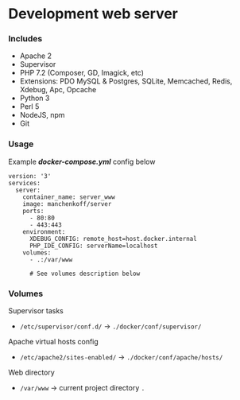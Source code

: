 # Development web server

### Includes
- Apache 2
- Supervisor
- PHP 7.2 (Composer, GD, Imagick, etc)
- Extensions: PDO MySQL & Postgres, SQLite, Memcached, Redis, Xdebug, Apc, Opcache
- Python 3
- Perl 5
- NodeJS, npm
- Git

### Usage

Example ***docker-compose.yml*** config below

```
version: '3'
services:
  server:
    container_name: server_www
    image: manchenkoff/server
    ports:
      - 80:80
      - 443:443
    environment:
      XDEBUG_CONFIG: remote_host=host.docker.internal
      PHP_IDE_CONFIG: serverName=localhost
    volumes:
      - .:/var/www
      
      # See volumes description below
```

### Volumes

Supervisor tasks
- `/etc/supervisor/conf.d/` -> `./docker/conf/supervisor/`

Apache virtual hosts config
- `/etc/apache2/sites-enabled/` -> `./docker/conf/apache/hosts/`

Web directory
- `/var/www` -> current project directory `.`